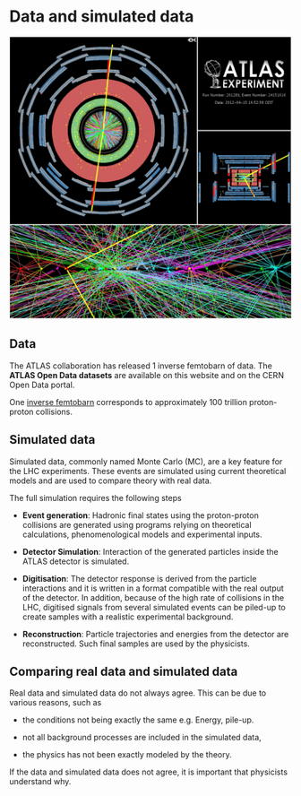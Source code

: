 # Data and simulated data
<div align="center" class="quickstart-small-image">

![](pictures/EventDisplays/2012_highPileup.png)

</div>

## Data 
The ATLAS collaboration has released 1 inverse femtobarn of data.
The **ATLAS Open Data datasets** are available on this website and on the CERN Open Data portal.

One [inverse femtobarn](http://writing-guidelines.web.cern.ch/entries/inverse-femtobarn) corresponds to approximately 100 trillion proton-proton collisions.

## Simulated data
Simulated data, commonly named Monte Carlo (MC), are a key feature for the LHC
experiments. 
These events are simulated using current theoretical models and are used to compare theory with real data.

The full simulation requires the following steps
* **Event generation**: Hadronic final states using the
proton-proton collisions are generated using programs relying  on  theoretical  calculations,  phenomenological
models and experimental inputs.

* **Detector Simulation**: Interaction of the generated
particles inside the ATLAS detector is simulated.

* **Digitisation**: The detector response is derived from
the particle interactions and it is written in a format
compatible with the real output of the detector. In addition,
because of the high rate of collisions in the LHC, digitised
signals from several simulated events can be piled-up to
create samples with a realistic experimental background.

* **Reconstruction**:  Particle trajectories and energies
from the detector are reconstructed. Such final samples
are used by the physicists.

## Comparing real data and simulated data

Real data and simulated data do not always agree.  This can be due to various reasons, such as

* the conditions not being exactly the same e.g. Energy, pile-up.

* not all background processes are included in the simulated data, 

* the physics has not been exactly modeled by the theory.

If the data and simulated data does not agree, it is important that physicists understand why.